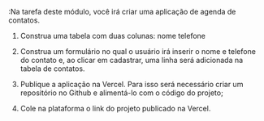 :Na tarefa deste módulo, você irá criar uma aplicação de agenda de contatos.

1) Construa uma tabela com duas colunas:
nome
telefone

2) Construa um formulário no qual o usuário irá inserir o nome e telefone do contato e, ao clicar em cadastrar, uma linha será adicionada na tabela de contatos.

3) Publique a aplicação na Vercel. Para isso será necessário criar um repositório no Github e alimentá-lo com o código do projeto;

4) Cole na plataforma o link do projeto publicado na Vercel.
